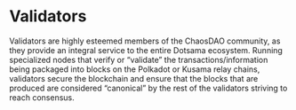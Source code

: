 # Validators

Validators are highly esteemed members of the ChaosDAO community, as they provide an integral service to the entire Dotsama ecosystem. Running specialized nodes that verify or “validate” the transactions/information being packaged into blocks on the Polkadot or Kusama relay chains, validators secure the blockchain and ensure that the blocks that are produced are considered “canonical” by the rest of the validators striving to reach consensus.
